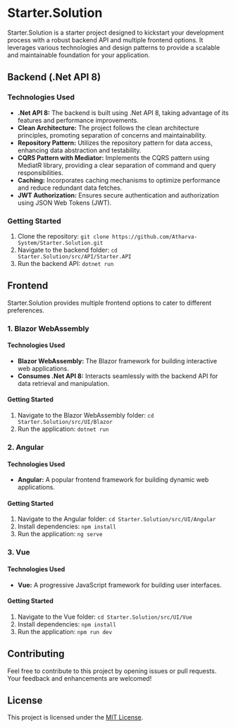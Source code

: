 # Starter.Solution

Starter.Solution is a starter project designed to kickstart your development process with a robust backend API and multiple frontend options. It leverages various technologies and design patterns to provide a scalable and maintainable foundation for your application.

## Backend (.Net API 8)

### Technologies Used

- **.Net API 8:** The backend is built using .Net API 8, taking advantage of its features and performance improvements.
- **Clean Architecture:** The project follows the clean architecture principles, promoting separation of concerns and maintainability.
- **Repository Pattern:** Utilizes the repository pattern for data access, enhancing data abstraction and testability.
- **CQRS Pattern with Mediator:** Implements the CQRS pattern using MediatR library, providing a clear separation of command and query responsibilities.
- **Caching:** Incorporates caching mechanisms to optimize performance and reduce redundant data fetches.
- **JWT Authorization:** Ensures secure authentication and authorization using JSON Web Tokens (JWT).

### Getting Started

1. Clone the repository: `git clone https://github.com/Atharva-System/Starter.Solution.git`
2. Navigate to the backend folder: `cd Starter.Solution/src/API/Starter.API`
3. Run the backend API: `dotnet run`

## Frontend

Starter.Solution provides multiple frontend options to cater to different preferences.

### 1. Blazor WebAssembly

#### Technologies Used

- **Blazor WebAssembly:** The Blazor framework for building interactive web applications.
- **Consumes .Net API 8:** Interacts seamlessly with the backend API for data retrieval and manipulation.

#### Getting Started

1. Navigate to the Blazor WebAssembly folder: `cd Starter.Solution/src/UI/Blazor`
2. Run the application: `dotnet run`

### 2. Angular

#### Technologies Used

- **Angular:** A popular frontend framework for building dynamic web applications.

#### Getting Started

1. Navigate to the Angular folder: `cd Starter.Solution/src/UI/Angular`
2. Install dependencies: `npm install`
3. Run the application: `ng serve`

### 3. Vue

#### Technologies Used

- **Vue:** A progressive JavaScript framework for building user interfaces.

#### Getting Started

1. Navigate to the Vue folder: `cd Starter.Solution/src/UI/Vue`
2. Install dependencies: `npm install`
3. Run the application: `npm run dev`

## Contributing

Feel free to contribute to this project by opening issues or pull requests. Your feedback and enhancements are welcomed!

## License

This project is licensed under the [MIT License](LICENSE).

